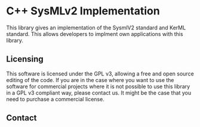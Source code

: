 # C++ SysMLv2 Implementation
This library gives an implementation of the SysmlV2 standard and KerML standard. This allows developers to implment own applications with this library.

## Licensing 

This software is licensed under the GPL v3, allowing a free and open source editing of the code. If you are in the case where you want to use the software for commercial projects where it is not possible to use this library in a GPL v3 compliant way, please contact us. It might be the case that you need to purchase a commercial license.

## Contact

